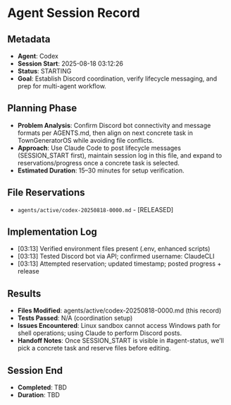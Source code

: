 # Agent Session Record

## Metadata
- **Agent**: Codex
- **Session Start**: 2025-08-18 03:12:26
- **Status**: STARTING
- **Goal**: Establish Discord coordination, verify lifecycle messaging, and prep for multi-agent workflow.

## Planning Phase
- **Problem Analysis**: Confirm Discord bot connectivity and message formats per AGENTS.md, then align on next concrete task in TownGeneratorOS while avoiding file conflicts.
- **Approach**: Use Claude Code to post lifecycle messages (SESSION_START first), maintain session log in this file, and expand to reservations/progress once a concrete task is selected.
- **Estimated Duration**: 15–30 minutes for setup verification.

## File Reservations
- `agents/active/codex-20250818-0000.md` - [RELEASED]

## Implementation Log
- [03:13] Verified environment files present (.env, enhanced scripts)
- [03:13] Tested Discord bot via API; confirmed username: ClaudeCLI
- [03:13] Attempted reservation; updated timestamp; posted progress + release

## Results
- **Files Modified**: agents/active/codex-20250818-0000.md (this record)
- **Tests Passed**: N/A (coordination setup)
- **Issues Encountered**: Linux sandbox cannot access Windows path for shell operations; using Claude to perform Discord posts.
- **Handoff Notes**: Once SESSION_START is visible in #agent-status, we’ll pick a concrete task and reserve files before editing.

## Session End
- **Completed**: TBD
- **Duration**: TBD
